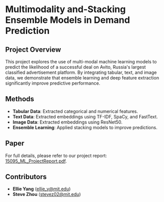 # Multimodality and-Stacking Ensemble Models in Demand Prediction

## Project Overview
This project explores the use of multi-modal machine learning models to predict the likelihood of a successful deal on Avito, Russia's largest classified advertisement platform. By integrating tabular, text, and image data, we demonstrate that ensemble learning and deep feature extraction significantly improve predictive performance.

## Methods
- **Tabular Data**: Extracted categorical and numerical features.
- **Text Data**: Extracted embeddings using TF-IDF, SpaCy, and FastText.
- **Image Data**: Extracted embeddings using ResNet50.
- **Ensemble Learning**: Applied stacking models to improve predictions.

## Paper
For full details, please refer to our project report: [15095_ML_ProjectReport.pdf](paper/15095_ML_ProjectReport.pdf).

## Contributors
- **Ellie Yang** (ellie_y@mit.edu)
- **Steve Zhou** (stevez02@mit.edu)
